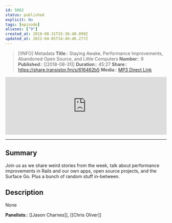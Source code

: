 ```yaml
---
id: 5862
status: published
explicit: No
tags: [episode]
aliases: ["9"]
created_at: 2018-08-31T15:36:40.099Z
updated_at: 2022-04-05T14:49:46.277Z
---
```


> [!INFO] Metadata
> **Title**:: Staying Awake, Performance Improvements, Abandoned Open Source, and Little Computers
> **Number**:: 9
> **Published**:: [[2018-08-31]]
> **Duration**:: 45:27
> **Share**:: <https://share.transistor.fm/s/616462b5>
> **Media**:: [MP3 Direct Link](https://dts.podtrac.com/redirect.mp3/media.transistor.fm/616462b5/616462b5.mp3)

<iframe width="100%" height="180" frameborder="no" scrolling="no" seamless src="https://share.transistor.fm/e/616462b5/dark"></iframe>

---

## Summary

Join us as we share weird stories from the week, talk about performance improvements in Rails and our own apps, open source projects, and the Surface Go. Plus a bunch of random stuff in-between.

## Description

None

**Panelists**:: [[Jason Charnes]], [[Chris Oliver]]
